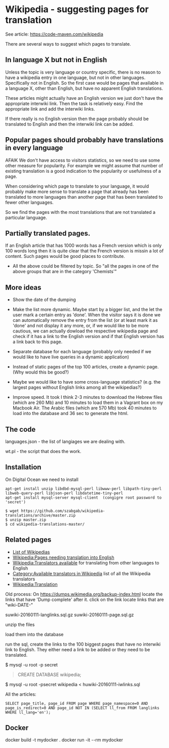 # Wikipedia - suggesting pages for translation

See article: https://code-maven.com/wikipedia


There are several ways to suggest which pages to translate.

## In language X but not in English

Unless the topic is very language or country specific, there is no reason to have a wikipedia
entry in one language, but not in other languages. Specifically not in English. So the first case would be
pages that available in a language X, other than English, but have no apparent English translations.

These articles might actually have an English version we just don't have the appropriate interwiki link.
Then the task is relatively easy. Find the appropriate link and add the interwiki links.

If there really is no English version then the page probably should be translated to English and then the
interwiki link can be added.

## Popular pages should probably have translations in every language

AFAIK We don't have access to visitors statistics, so we need to use some other measure for popularity.
For example we might assume that number of existing translation is a good indication to the popularity
or usefulness of a page.

When considering which page to translate to your language, it would probably make more sense
to translate a page that already has been translated to more languages than another page that
has been translated to fewer other languages.

So we find the pages with the most translations that are not translated a particular language.


## Partially translated pages.

If an English article that has 1000 words has a French version which is only 100 words long then it is
quite clear that the French version is missin a lot of content. Such pages would be good places
to contribute.


* All the above could be filtered by topic. So "all the pages in one of the above groups that are in the category 'Chemists'"



## More ideas

* Show the date of the dumping

* Make  the list more dynamic. Maybe start by a bigger list, and the let the user mark a certain entry as 'done'.
When the visitor says it is done we can automatically remove the entry from the list (or at least mark it as 'done'
and not display it any more, or, if we would like to be more cautious, we can actually dowload the respective wikipedia
page and check if it has a link to the English version and if that English version has a link back to this page.


* Separate database for each language (probably only needed if we would like to have live queries in a dynamic application)
* Instead of static pages of the top 100 articles, create a dynamic page. (Why would this be good?)

* Maybe we would like to have some cross-language statistics? (e.g. the largest pages without English links among all the wikipedias?)

* Improve speed. It took I think 2-3 minutes to download the Hebrew files (which are 260 Mb) and 10 minutes to load them in a Vagrant box
  on my Macbook Air.
  The Arabic files (which are 570 Mb) took 40 minutes to load into the database and 36 sec to generate the html.


## The code

languages.json - the list of langiages we are dealing with.

wt.pl - the script that does the work.


## Installation

On Digital Ocean we need to install

```
apt-get install unzip libdbd-mysql-perl libwww-perl libpath-tiny-perl libweb-query-perl libjson-perl libdatetime-tiny-perl
apt-get install mysql-server mysql-client  (congigre root password to 'secret')

$ wget https://github.com/szabgab/wikipedia-translations/archive/master.zip
$ unzip master.zip
$ cd wikipedia-translations-master/
```

## Related pages

* [List of Wikipedias](https://meta.wikimedia.org/wiki/List_of_Wikipedias)
* [Wikipedia:Pages needing translation into English](https://en.wikipedia.org/wiki/Wikipedia:Pages_needing_translation_into_English)
* [Wikipedia:Translators available](https://en.wikipedia.org/wiki/Wikipedia:Translators_available) for translating from other languages to English
* [Category:Available translators in Wikipedia](https://en.wikipedia.org/wiki/Category:Available_translators_in_Wikipedia) list of all the Wikipedia translators
* [Wikipedia:Translation](https://en.wikipedia.org/wiki/Wikipedia:Translation)

Old process:
On https://dumps.wikimedia.org/backup-index.html locate the links that have 'Dump complete' after it.
click on the link locate links that are "wiki-DATE-"

suwiki-20160111-langlinks.sql.gz
suwiki-20160111-page.sql.gz

unzip the files

load them into the database

run the sql, create the links to the 100 biggest pages that have no interwiki link to English.
They either need a link to be added or they need to be translated.

$ mysql -u root -p secret
> CREATE DATABASE wikipedia;

$ mysql -u root -psecret wikipedia < huwiki-20160111-iwlinks.sql

All the articles:

```
SELECT page_title, page_id FROM page WHERE page_namespace=0 AND page_is_redirect=0 AND page_id NOT IN (SELECT ll_from FROM langlinks WHERE ll_lang='en');
```

## Docker

docker build -t mydocker .
docker run -it --rm mydocker
